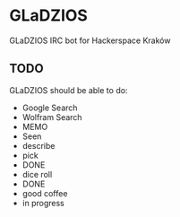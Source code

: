 GLaDZIOS
================================

GLaDZIOS IRC bot for Hackerspace Kraków

TODO
---

GLaDZIOS should be able to do:

* Google Search
* Wolfram Search
* MEMO
* Seen
* describe
* pick
 * DONE
* dice roll
 * DONE
* good coffee
 * in progress


